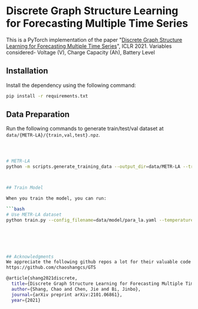 # Discrete Graph Structure Learning for Forecasting Multiple Time Series

This is a PyTorch implementation of the paper "[Discrete Graph Structure Learning for Forecasting Multiple Time Series](https://openreview.net/pdf?id=WEHSlH5mOk)", ICLR 2021.
Variables considered- Voltage (V), Charge Capacity (Ah), Battery Level

## Installation

Install the dependency using the following command:

```bash
pip install -r requirements.txt
```


## Data Preparation


Run the following commands to generate train/test/val dataset at  `data/{METR-LA}/{train,val,test}.npz`.
```bash



# METR-LA
python -m scripts.generate_training_data --output_dir=data/METR-LA --traffic_df_filename=data/metr-la.h5



## Train Model

When you train the model, you can run:

```bash
# Use METR-LA dataset
python train.py --config_filename=data/model/para_la.yaml --temperature=0.5






## Acknowledgments
We appreciate the following github repos a lot for their valuable code base and datasets:
https://github.com/chaoshangcs/GTS

@article{shang2021discrete,
  title={Discrete Graph Structure Learning for Forecasting Multiple Time Series},
  author={Shang, Chao and Chen, Jie and Bi, Jinbo},
  journal={arXiv preprint arXiv:2101.06861},
  year={2021}


